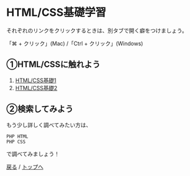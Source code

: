 # HTML/CSS基礎学習
それぞれのリンクをクリックするときは、別タブで開く癖をつけましょう。

「⌘ + クリック」(Mac) /「Ctrl + クリック」(Windows)

## ①HTML/CSSに触れよう
1. [HTML/CSS基礎1](https://prog-8.com/lessons/html/study/1)
1. [HTML/CSS基礎2](https://paiza.jp/works/html/primer)

## ②検索してみよう
もう少し詳しく調べてみたい方は、
```
PHP HTML
PHP CSS
```
で調べてみましょう！

[戻る](/web_application/index.md) /
[トップへ](/README.md)